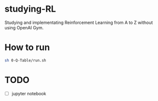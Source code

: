 # studying-RL

Studying and implementating Reinforcement Learning from A to Z without using OpenAI Gym.

# How to run

```bash
sh 0-Q-Table/run.sh
```

# TODO

- [ ] jupyter notebook
